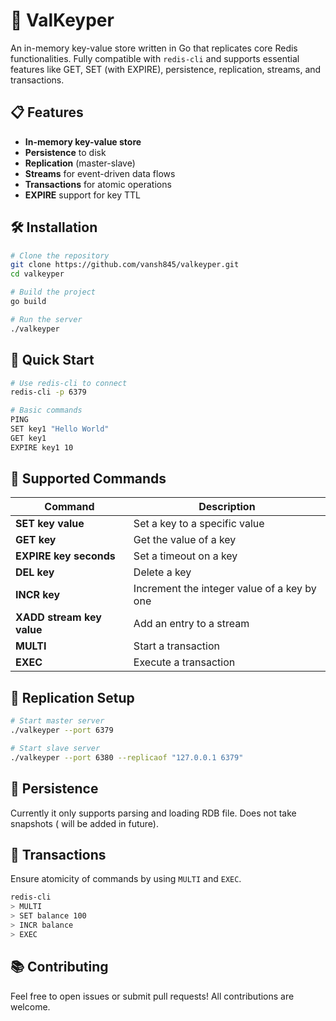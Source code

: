 # 🚀 ValKeyper

An in-memory key-value store written in Go that replicates core Redis functionalities. Fully compatible with `redis-cli` and supports essential features like GET, SET (with EXPIRE), persistence, replication, streams, and transactions.

## 📋 Features
- **In-memory key-value store**
- **Persistence** to disk
- **Replication** (master-slave)
- **Streams** for event-driven data flows
- **Transactions** for atomic operations 
- **EXPIRE** support for key TTL 

## 🛠️ Installation
```bash
# Clone the repository
git clone https://github.com/vansh845/valkeyper.git
cd valkeyper

# Build the project
go build

# Run the server
./valkeyper
```

## 🚀 Quick Start
```bash
# Use redis-cli to connect
redis-cli -p 6379

# Basic commands
PING
SET key1 "Hello World"
GET key1
EXPIRE key1 10
```

## 🧩 Supported Commands
| Command                  | Description                                    |
|-------------------------|------------------------------------------------|
| **SET key value**        | Set a key to a specific value                  |
| **GET key**              | Get the value of a key                         |
| **EXPIRE key seconds**   | Set a timeout on a key                         |
| **DEL key**              | Delete a key                                   |
| **INCR key**             | Increment the integer value of a key by one    |
| **XADD stream key value**| Add an entry to a stream                       |
| **MULTI**                | Start a transaction                            |
| **EXEC**                 | Execute a transaction                          |

## 📡 Replication Setup
```bash
# Start master server
./valkeyper --port 6379

# Start slave server
./valkeyper --port 6380 --replicaof "127.0.0.1 6379"
```

## 💾 Persistence
Currently it only supports parsing and loading RDB file. Does not take snapshots ( will be added in future).

## 🚦 Transactions
Ensure atomicity of commands by using `MULTI` and `EXEC`.
```bash
redis-cli
> MULTI
> SET balance 100
> INCR balance
> EXEC
```

## 📚 Contributing
Feel free to open issues or submit pull requests! All contributions are welcome.


